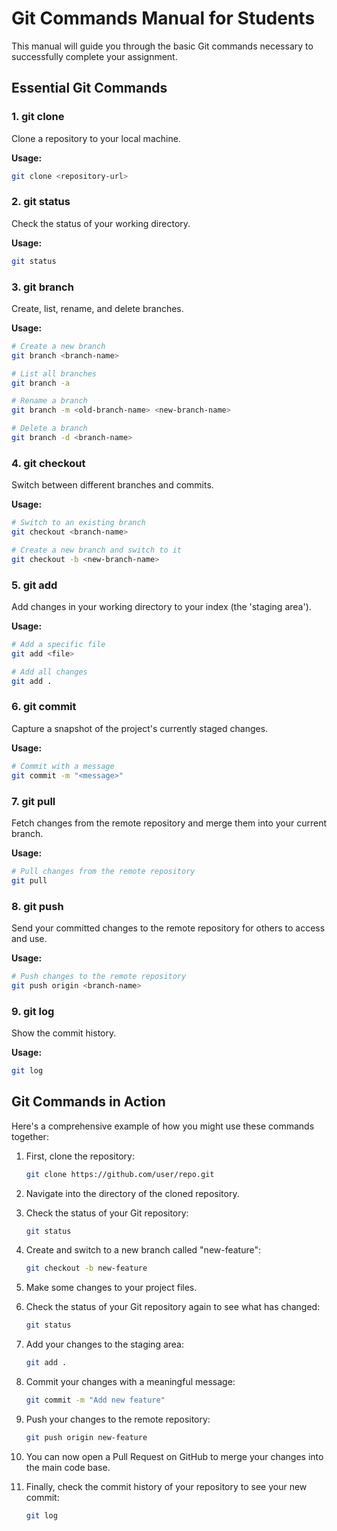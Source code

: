 # Git Commands Manual for Students

This manual will guide you through the basic Git commands necessary to successfully complete your assignment.

## Essential Git Commands

### 1. git clone

Clone a repository to your local machine.

**Usage:**
```bash
git clone <repository-url>
```

### 2. git status

Check the status of your working directory.

**Usage:**
```bash
git status
```

### 3. git branch

Create, list, rename, and delete branches.

**Usage:**
```bash
# Create a new branch
git branch <branch-name>

# List all branches
git branch -a

# Rename a branch
git branch -m <old-branch-name> <new-branch-name>

# Delete a branch
git branch -d <branch-name>
```

### 4. git checkout

Switch between different branches and commits.

**Usage:**
```bash
# Switch to an existing branch
git checkout <branch-name>

# Create a new branch and switch to it
git checkout -b <new-branch-name>
```

### 5. git add

Add changes in your working directory to your index (the 'staging area').

**Usage:**
```bash
# Add a specific file
git add <file>

# Add all changes
git add .
```

### 6. git commit

Capture a snapshot of the project's currently staged changes.

**Usage:**
```bash
# Commit with a message
git commit -m "<message>"
```

### 7. git pull

Fetch changes from the remote repository and merge them into your current branch.

**Usage:**
```bash
# Pull changes from the remote repository
git pull
```

### 8. git push

Send your committed changes to the remote repository for others to access and use.

**Usage:**
```bash
# Push changes to the remote repository
git push origin <branch-name>
```

### 9. git log

Show the commit history.

**Usage:**
```bash
git log
```

## Git Commands in Action

Here's a comprehensive example of how you might use these commands together:

1. First, clone the repository:
    ```bash
    git clone https://github.com/user/repo.git
    ```

2. Navigate into the directory of the cloned repository.
3. Check the status of your Git repository:
    ```bash
    git status
    ```

4. Create and switch to a new branch called "new-feature":
    ```bash
    git checkout -b new-feature
    ```

5. Make some changes to your project files.
6. Check the status of your Git repository again to see what has changed:
    ```bash
    git status
    ```

7. Add your changes to the staging area:
    ```bash
    git add .
    ```

8. Commit your changes with a meaningful message:
    ```bash
    git commit -m "Add new feature"
    ```

9. Push your changes to the remote repository:
    ```bash
    git push origin new-feature
    ```

10. You can now open a Pull Request on GitHub to merge your changes into the main code base.
11. Finally, check the commit history of your repository to see your new commit:
    ```bash
    git log
    ```
